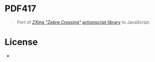# PDF417

> Port of *[ZXing "Zebra Crossing"](https://github.com/zxing/zxing/)* [actionscript library](https://github.com/zxing/zxing/tree/c1df162b95e07928afbd4830798cc1408af1ac67/actionscript) to JavaScript.

# License

-
